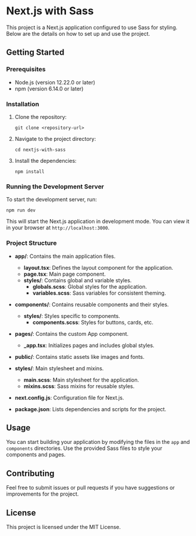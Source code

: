 # Next.js with Sass

This project is a Next.js application configured to use Sass for styling. Below are the details on how to set up and use the project.

## Getting Started

### Prerequisites

- Node.js (version 12.22.0 or later)
- npm (version 6.14.0 or later)

### Installation

1. Clone the repository:

   ```
   git clone <repository-url>
   ```

2. Navigate to the project directory:

   ```
   cd nextjs-with-sass
   ```

3. Install the dependencies:

   ```
   npm install
   ```

### Running the Development Server

To start the development server, run:

```
npm run dev
```

This will start the Next.js application in development mode. You can view it in your browser at `http://localhost:3000`.

### Project Structure

- **app/**: Contains the main application files.
  - **layout.tsx**: Defines the layout component for the application.
  - **page.tsx**: Main page component.
  - **styles/**: Contains global and variable styles.
    - **globals.scss**: Global styles for the application.
    - **variables.scss**: Sass variables for consistent theming.

- **components/**: Contains reusable components and their styles.
  - **styles/**: Styles specific to components.
    - **components.scss**: Styles for buttons, cards, etc.

- **pages/**: Contains the custom App component.
  - **_app.tsx**: Initializes pages and includes global styles.

- **public/**: Contains static assets like images and fonts.

- **styles/**: Main stylesheet and mixins.
  - **main.scss**: Main stylesheet for the application.
  - **mixins.scss**: Sass mixins for reusable styles.

- **next.config.js**: Configuration file for Next.js.

- **package.json**: Lists dependencies and scripts for the project.

## Usage

You can start building your application by modifying the files in the `app` and `components` directories. Use the provided Sass files to style your components and pages.

## Contributing

Feel free to submit issues or pull requests if you have suggestions or improvements for the project.

## License

This project is licensed under the MIT License.